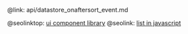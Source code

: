 @link: api/datastore_onaftersort_event.md

@seolinktop: [ui component library](https://webix.com)
@seolink: [list in javascript](https://webix.com/widget/list/)